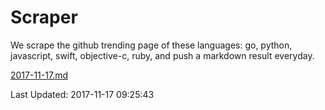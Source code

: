 # Scraper

We scrape the github trending page of these languages: go, python, javascript, swift, objective-c, ruby, and push a markdown result everyday.

[2017-11-17.md](https://github.com/henson/Scraper/blob/master/2017-11-17.md)

Last Updated: 2017-11-17 09:25:43